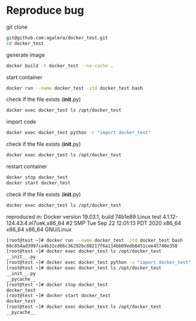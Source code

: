 # Reproduce bug


git clone
```bash
git@github.com:agalera/docker_test.git
cd docker_test
```

generate image
```bash
docker build -t docker_test --no-cache .
```

start container
```bash
docker run --name docker_test -itd docker_test bash
```

check if the file exists (__init__.py)
```bash
docker exec docker_test ls /opt/docker_test
```

import code
```bash
docker exec docker_test python -c "import docker_test"
```

check if the file exists (__init__.py)
```bash
docker exec docker_test ls /opt/docker_test
```

restart container
```bash
docker stop docker_test
docker start docker_test
```

check if the file exists (__init__.py)
```bash
docker exec docker_test ls /opt/docker_test
```

reproduced in:
Docker version 19.03.1, build 74b1e89
Linux test 4.1.12-124.43.4.el7uek.x86_64 #2 SMP Tue Sep 22 12:01:13 PDT 2020 x86_64 x86_64 x86_64 GNU/Linux

```bash
[root@test ~]# docker run --name docker_test -itd docker_test bash
68c854ad3997ca4b32cd66c36292bc88217f6a114bb09edb8451cee45740e350
[root@test ~]# docker exec docker_test ls /opt/docker_test
__init__.py
[root@test ~]# docker exec docker_test python -c "import docker_test"
[root@test ~]# docker exec docker_test ls /opt/docker_test
__init__.py
__pycache__
[root@test ~]# docker stop docker_test
docker_test
[root@test ~]# docker start docker_test
docker_test
[root@test ~]# docker exec docker_test ls /opt/docker_test
__pycache__
```
